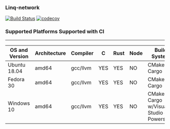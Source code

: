 ### Linq-network ###
[![Build Status](https://travis-ci.com/TomzBench/linq-network.svg?branch=master)](https://travis-ci.com/TomzBench/linq-network)
[![codecov](https://codecov.io/gh/TomzBench/linq-network/branch/master/graph/badge.svg)](https://codecov.io/gh/TomzBench/linq-network)

### Supported Platforms Supported with CI ###

--------------------------------------------------------------------------------------------------------------
OS and Version | Architecture | Compiler | C   | Rust | Node | Build System                                | Remarks
---------------|--------------|----------|-----|------|------|---------------------------------------------|------------
Ubuntu 18.04   | amd64        | gcc/llvm | YES | YES  | NO   | CMake / Cargo                               |
Fedora 30      | amd64        | gcc/llvm | YES | YES  | NO   | CMake / Cargo                               |
Windows 10     | amd64        | gcc/llvm | YES | YES  | NO   | CMake / Cargo w/Visual Studio & Powershell  |